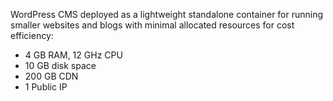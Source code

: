 WordPress CMS deployed as a lightweight standalone container for running smaller websites and blogs with minimal allocated resources for cost efficiency:

* 4 GB RAM, 12 GHz CPU
* 10 GB disk space
* 200 GB CDN
* 1 Public IP


